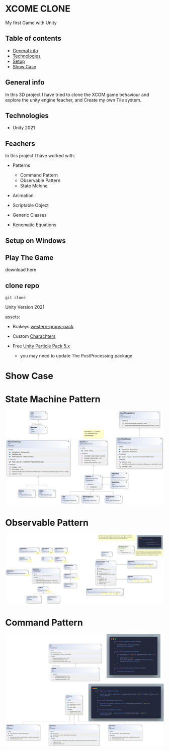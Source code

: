 


# XCOME CLONE

My first Game with Unity
## Table of contents

- [General info](#general-info)
- [Technologies](#technologies)
- [Setup](#setup)
- [Show Case](#show-case)

## General info
In this 3D project I have tried to clone the XCOM game behaviour and explore the unity engine feacher, and Create my own Tile system.


## Technologies
- Unity 2021

## Feachers
In this project I have worked with:
 - Patterns
    - Command Pattern
    - Observable Pattern
    - State Mchine

- Animation
- Scriptable Object
- Generic Classes
- Kenematic Equations

## Setup on Windows

## Play The Game
download here
## clone repo
    git clone 
    
Unity Version 2021

assets:

* Brakeys [western-props-pack](https://devassets.com/downloads/assets/western-props-pack.zip)

* Custom [Charachters](https://drive.google.com/file/d/11IcDb77b2lOJkcncJNpJmaBOXXDW9Zdx/view?usp=sharing)

* Free [Unity Particle Pack 5.x](https://assetstore.unity.com/packages/essentials/asset-packs/unity-particle-pack-5-x-73777)

    * you may need to update The PostProcessing package 


# Show Case

# State Machine Pattern
![State Machine](StateMachine.png)
# Observable Pattern
![Observable Pattern](ObservablePattern.png)
# Command Pattern
![Command Pattern](CommanPattern.jpg)




   





